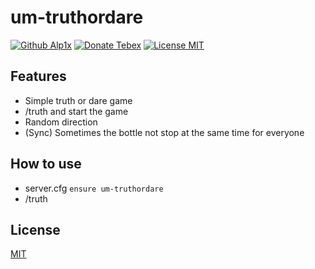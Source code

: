 # um-truthordare
[![Github Alp1x](https://img.shields.io/badge/Github-alp1x-pink?style=for-the-badge&logo=github)](https://github.com/alp1x/)
[![Donate Tebex](https://img.shields.io/badge/Coffee-Donate-%23FFDD00?style=for-the-badge&logo=buymeacoffee)](https://uyuyorum.tebex.io/package/4721743)
[![License MIT](https://img.shields.io/badge/License-MIT-green?style=for-the-badge&logo=opensourceinitiative)](https://choosealicense.com/licenses/mit/)

## Features
* Simple truth or dare game 
* /truth and start the game
* Random direction
* (Sync) Sometimes the bottle not stop at the same time for everyone

## How to use
+ server.cfg ```ensure um-truthordare```
+ /truth

## License
[MIT](https://choosealicense.com/licenses/mit/)

